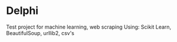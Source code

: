 # Delphi
Test project for machine learning, web scraping
Using: Scikit Learn, BeautifulSoup, urllib2, csv's
